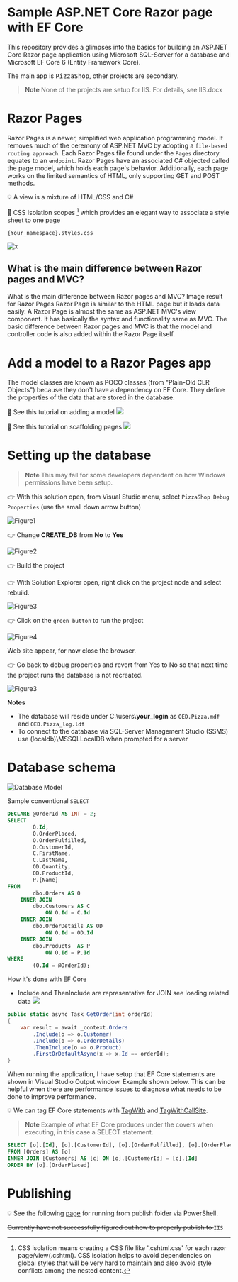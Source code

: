 # Sample ASP.NET Core Razor page with EF Core

This repository provides a glimpses into the basics for building an ASP.NET Core Razor page application using Microsoft SQL-Server for a database and Microsoft EF Core 6 (Entity Framework Core).

The main app is <kbd>PizzaShop</kbd>, other projects are secondary.

> **Note**
> None of the projects are setup for IIS. For details, see IIS.docx

# Razor Pages

Razor Pages is a newer, simplified web application programming model. It removes much of the ceremony of ASP.NET MVC by adopting a `file-based routing approach`. Each Razor Pages file found under the `Pages` directory equates to an `endpoint`. Razor Pages have an associated C# objected called the page model, which holds each page's behavior. Additionally, each page works on the limited semantics of HTML, only supporting GET and POST methods.

:bulb: A view is a mixture of HTML/CSS and C#

:small_orange_diamond: CSS Isolation scopes [^1] which provides an elegant way to associate a style sheet to one page

```
{Your_namespace}.styles.css
```


![x](assets/pageLayout.png)

## What is the main difference between Razor pages and MVC?

What is the main difference between Razor pages and MVC?
Image result for Razor Pages
Razor Page is similar to the HTML page but it loads data easily. A Razor Page is almost the same as ASP.NET MVC's view component. It has basically the syntax and functionality same as MVC. The basic difference between Razor pages and MVC is that the model and controller code is also added within the Razor Page itself.

# Add a model to a Razor Pages app

The model classes are known as POCO classes (from "Plain-Old CLR Objects") because they don't have a dependency on EF Core. They define the properties of the data that are stored in the database.

:small_orange_diamond: See this tutorial on adding a model [![](assets/Link_16x.png)](https://learn.microsoft.com/en-us/aspnet/core/tutorials/razor-pages/model?view=aspnetcore-6.0&tabs=visual-studio)

:small_orange_diamond: See this tutorial on scaffolding pages [![](assets/Link_16x.png)](https://learn.microsoft.com/en-us/aspnet/core/tutorials/razor-pages/page?view=aspnetcore-6.0&tabs=visual-studio)

# Setting up the database

> **Note**
> This may fail for some developers dependent on how Windows permissions have been setup.

:point_right: With this solution open, from Visual Studio menu, select `PizzaShop Debug Properties` (use the small down arrow button)

![Figure1](assets/figure1.png)

:point_right: Change **CREATE_DB** from **No** to **Yes**

![Figure2](assets/figure2.png)

:point_right: Build the project

:point_right: With Solution Explorer open, right click on the project node and select rebuild.

![Figure3](assets/figure3.png)

:point_right: Click on the `green button` to run the project

![Figure4](assets/figure4.png)

Web site appear, for now close the browser.

:point_right: Go back to debug properties and revert from Yes to No so that next time the project runs the database is not recreated.

![Figure3](assets/figure2.png)

**Notes**

- The database will reside under C:\users\\**your_login** as `OED.Pizza.mdf` and `OED.Pizza_log.ldf`
- To connect to the database via SQL-Server Management Studio (SSMS) use (localdb)\MSSQLLocalDB when prompted for a server


# Database schema

![Database Model](assets/DatabaseModel.png)

Sample conventional `SELECT`

```sql
DECLARE @OrderId AS INT = 2;
SELECT
        O.Id,
        O.OrderPlaced,
        O.OrderFulfilled,
        O.CustomerId,
        C.FirstName,
        C.LastName,
        OD.Quantity,
        OD.ProductId,
        P.[Name]
FROM
        dbo.Orders AS O
    INNER JOIN
        dbo.Customers AS C
            ON O.Id = C.Id
    INNER JOIN
        dbo.OrderDetails AS OD
            ON O.Id = OD.Id
    INNER JOIN
        dbo.Products  AS P
            ON O.Id = P.Id
WHERE
        (O.Id = @OrderId);
```

How it's done with EF Core

- Include and ThenInclude are representative for JOIN see loading related data [![](assets/Link_16x.png)](https://learn.microsoft.com/en-us/ef/core/querying/related-data/eager)

```csharp
public static async Task GetOrder(int orderId)
{
    var result = await _context.Orders
        .Include(o => o.Customer)
        .Include(o => o.OrderDetails)
        .ThenInclude(o => o.Product)
        .FirstOrDefaultAsync(x => x.Id == orderId);
}
```

When running the application, I have setup that EF Core statements are shown in Visual Studio Output window. Example shown below. This can be helpful when there are performance issues to diagnose what needs to be done to improve performance.

:bulb: We can tag EF Core statements with [TagWith](https://learn.microsoft.com/en-us/ef/core/querying/tags) and [TagWithCallSite](https://learn.microsoft.com/en-us/dotnet/api/microsoft.entityframeworkcore.entityframeworkqueryableextensions.tagwithcallsite?view=efcore-6.0).


> **Note**
> Example of what EF Core produces under the covers when executing, in this case a SELECT statement.

```sql
SELECT [o].[Id], [o].[CustomerId], [o].[OrderFulfilled], [o].[OrderPlaced], [c].[Id], [c].[Address], [c].[Email], [c].[FirstName], [c].[LastName], [c].[Phone]
FROM [Orders] AS [o]
INNER JOIN [Customers] AS [c] ON [o].[CustomerId] = [c].[Id]
ORDER BY [o].[OrderPlaced]
```

# Publishing

:bulb: See the following [page](publishing.md) for running from publish folder via PowerShell.

~~Currently have not successfully figured out how to properly publish to `IIS`~~



[^1]: CSS isolation means creating a CSS file like '.cshtml.css' for each razor page/view(.cshtml). CSS isolation helps to avoid dependencies on global styles that will be very hard to maintain and also avoid style conflicts among the nested content.